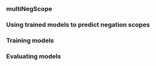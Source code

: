 ### multiNegScope
### Using trained models to predict negation scopes
### Training models
### Evaluating models
